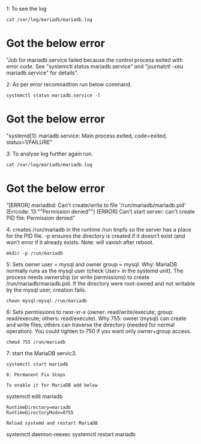 1: To see the log
```
cat /var/log/mariadb/mariadb.log
```
# Got the below error 
"Job for mariadb.service failed because the control process exited with error code.
See "systemctl status mariadb.service" and "journalctl -xeu mariadb.service" for details".

2: As per error recomnadtion run below command.
```
systemctl status mariadb.service -l
```
# Got the below error
"systemd[1]: mariadb.service: Main process exited, code=exited, status=1/FAILURE"

3: To analyse log further again run.
```
cat /var/log/mariadb/mariadb.log
```
# Got the below error
"[ERROR] mariadbd: Can't create/write to file '/run/mariadb/mariadb.pid' (Errcode: 13 ""Permission denied"")
[ERROR] Can't start server: can't create PID file: Permission denied"

4: creates /run/mariadb in the runtime /run tmpfs so the server has a place for the PID file.
-p ensures the directory is created if it doesn’t exist (and won’t error if it already exists.
Note: will vanish after reboot.
```
mkdir -p /run/mariadb
```
5: Sets owner user = mysql and owner group = mysql.
Why: MariaDB normally runs as the mysql user (check User= in the systemd unit).
The process needs ownership (or write permissions) to create /run/mariadb/mariadb.pid.
If the directory were root-owned and not writable by the mysql user, creation fails.
```
chown mysql:mysql /run/mariadb
```
6: Sets permissions to rwxr-xr-x (owner: read/write/execute; group: read/execute; others: read/execute).
Why 755: owner (mysql) can create and write files; others can traverse the directory (needed for normal operation).
You could tighten to 750 if you want only owner+group access.
```
chmod 755 /run/mariadb
```
7: start the MariaDB servic3.
```
systemctl start mariadb

8: Permanent Fix Steps

To enable it for MariaDB add below
```
systemctl edit mariadb
```
RuntimeDirectory=mariadb
RuntimeDirectoryMode=0755

Reload systemd and restart MariaDB
```
systemctl daemon-reexec
systemctl restart mariadb
```

